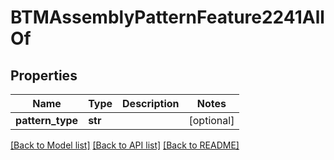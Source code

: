 # BTMAssemblyPatternFeature2241AllOf

## Properties
Name | Type | Description | Notes
------------ | ------------- | ------------- | -------------
**pattern_type** | **str** |  | [optional] 

[[Back to Model list]](../README.md#documentation-for-models) [[Back to API list]](../README.md#documentation-for-api-endpoints) [[Back to README]](../README.md)


